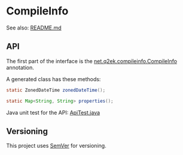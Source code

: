 # CompileInfo

See also: [README.md](README.md)

## API

The first part of the interface is the [net.q2ek.compileinfo.CompileInfo](src/main/java/net/q2ek/compileinfo/CompileInfo.java) annotation.

A generated class has these methods:
```java
static ZonedDateTime zonedDateTime();

static Map<String, String> properties();
```

Java unit test for the API: [ApiTest.java](src/test/java/net/q2ek/compileinfo/api/ApiTest.java)

## Versioning

This project uses [SemVer](http://semver.org/) for versioning.
